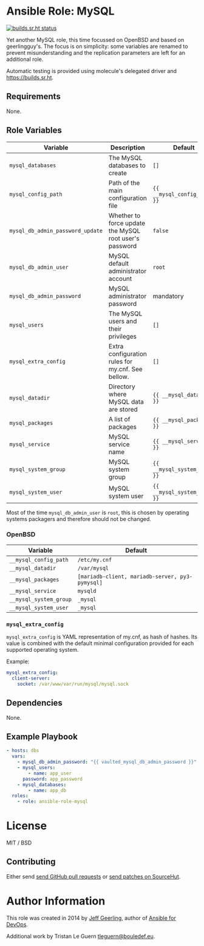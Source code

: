 # Ansible Role: MySQL

[![builds.sr.ht status](https://builds.sr.ht/~tleguern/ansible-role-mysql.svg)](https://builds.sr.ht/~tleguern/ansible-role-mysql?)

Yet another MySQL role, this time focussed on OpenBSD and based on geerlingguy's.
The focus is on simplicity: some variables are renamed to prevent misunderstanding and the replication parameters are left for an additional role.

Automatic testing is provided using molecule's delegated driver and https://builds.sr.ht.

## Requirements

None.

## Role Variables

| Variable | Description | Default |
|----------|-------------|---------|
| `mysql_databases` | The MySQL databases to create | `[]` |
| `mysql_config_path` | Path of the main configuration file | `{{ __mysql_config_path }}` |
| `mysql_db_admin_password_update` | Whether to force update the MySQL root user's password | `false` |
| `mysql_db_admin_user` | MySQL default administrator account | `root` |
| `mysql_db_admin_password` | MySQL administrator password  | mandatory |
| `mysql_users` | The MySQL users and their privileges | `[]` |
| `mysql_extra_config` | Extra configuration rules for my.cnf. See bellow. | `[]` |
| `mysql_datadir` | Directory where MySQL data are stored | `{{ __mysql_datadir }}` |
| `mysql_packages` | A list of packages | `{{ __mysql_packages }}` |
| `mysql_service` | MySQL service name | `{{ __mysql_service }}` |
| `mysql_system_group` | MySQL system group | `{{ __mysql_system_group }}` |
| `mysql_system_user` | MySQL system user | `{{ __mysql_system_user }}` |

Most of the time `mysql_db_admin_user` is `root`, this is chosen by operating systems packagers and therefore should not be changed.

### OpenBSD

| Variable | Default |
|----------|---------|
| `__mysql_config_path` | `/etc/my.cnf` |
| `__mysql_datadir` | `/var/mysql` |
| `__mysql_packages` | `[mariadb-client, mariadb-server, py3-pymysql]` |
| `__mysql_service` | `mysqld` |
| `__mysql_system_group` | `_mysql` |
| `__mysql_system_user` | `_mysql` |

### `mysql_extra_config`

`mysql_extra_config` is YAML representation of my.cnf, as hash of hashes.
Its value is combined with the default minimal configuration provided for each supported operating system.

Example:

```yml
mysql_extra_config:
  client-server:
    socket: /var/www/var/run/mysql/mysql.sock
```

## Dependencies

None.

## Example Playbook

```yaml
- hosts: dbs
  vars:
    - mysql_db_admin_password: "{{ vaulted_mysql_db_admin_password }}"
    - mysql_users:
        - name: app_user
	  password: app_password
    - mysql_databases:
        - name: app_db
  roles:
    - role: ansible-role-mysql
```

# License

MIT / BSD

## Contributing

Either send [send GitHub pull requests](https://github.com/Aversiste/ansible-role-mysql) or [send patches on SourceHut](https://lists.sr.ht/~tleguern/misc).

# Author Information

This role was created in 2014 by [Jeff Geerling](https://www.jeffgeerling.com/), author of [Ansible for DevOps](https://www.ansiblefordevops.com/).

Additional work by Tristan Le Guern <tleguern@bouledef.eu>.
